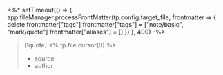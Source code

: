<%*
setTimeout(() => {
app.fileManager.processFrontMatter(tp.config.target_file, frontmatter => {
delete frontmatter["tags"]
frontmatter["tags"] = ["note/basic", "mark/quote"]
frontmatter["aliases"] = []
})
}, 400)
-%>

> [!quote]
> <% tp.file.cursor(0) %>
> - source
> - author
